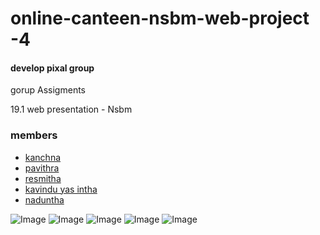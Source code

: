 # online-canteen-nsbm-web-project -4

#### develop pixal  group
gorup Assigments



19.1 web presentation -  Nsbm

### members

 -  [kanchna ](https://github.com/Kanchana98?tab=repositories) 
 - [pavithra ](https://github.com/pndesilva) 
 - [resmitha](https://github.com/Resmitha99) 
 - [kavindu yas
 intha](https://github.com/kavindyasinthasilva) 
  - [naduntha](https://github.com/kavindyasinthasilva)
  
 
 
 

![Image](https://github.com/kavindyasinthasilva/online-canteen-nsbm-web-project/blob/master/.github/ISSUE_TEMPLATE/Screenshot%20(21).png)
![Image](https://github.com/kavindyasinthasilva/online-canteen-nsbm-web-project/blob/master/.github/ISSUE_TEMPLATE/Screenshot%20(23).png)
![Image](https://github.com/kavindyasinthasilva/online-canteen-nsbm-web-project/blob/master/.github/ISSUE_TEMPLATE/Screenshot%20(25).png)
![Image](https://github.com/kavindyasinthasilva/online-canteen-nsbm-web-project/blob/master/.github/ISSUE_TEMPLATE/Screenshot%20(26).png)
![Image](https://github.com/kavindyasinthasilva/online-canteen-nsbm-web-project/blob/master/.github/ISSUE_TEMPLATE/Screenshot%20(26).png)



